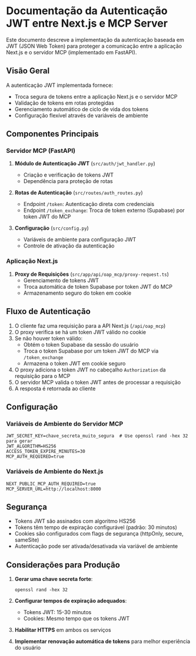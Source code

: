 # Documentação da Autenticação JWT entre Next.js e MCP Server

Este documento descreve a implementação da autenticação baseada em JWT (JSON Web Token) para proteger a comunicação entre a aplicação Next.js e o servidor MCP (implementado em FastAPI).

## Visão Geral

A autenticação JWT implementada fornece:
- Troca segura de tokens entre a aplicação Next.js e o servidor MCP
- Validação de tokens em rotas protegidas
- Gerenciamento automático de ciclo de vida dos tokens
- Configuração flexível através de variáveis de ambiente

## Componentes Principais

### Servidor MCP (FastAPI)

1. **Módulo de Autenticação JWT** (`src/auth/jwt_handler.py`)
   - Criação e verificação de tokens JWT
   - Dependência para proteção de rotas

2. **Rotas de Autenticação** (`src/routes/auth_routes.py`)
   - Endpoint `/token`: Autenticação direta com credenciais
   - Endpoint `/token_exchange`: Troca de token externo (Supabase) por token JWT do MCP

3. **Configuração** (`src/config.py`)
   - Variáveis de ambiente para configuração JWT
   - Controle de ativação da autenticação

### Aplicação Next.js

1. **Proxy de Requisições** (`src/app/api/oap_mcp/proxy-request.ts`)
   - Gerenciamento de tokens JWT
   - Troca automática de token Supabase por token JWT do MCP
   - Armazenamento seguro do token em cookie

## Fluxo de Autenticação

1. O cliente faz uma requisição para a API Next.js (`/api/oap_mcp`)
2. O proxy verifica se há um token JWT válido no cookie
3. Se não houver token válido:
   - Obtém o token Supabase da sessão do usuário
   - Troca o token Supabase por um token JWT do MCP via `/token_exchange`
   - Armazena o token JWT em cookie seguro
4. O proxy adiciona o token JWT no cabeçalho `Authorization` da requisição para o MCP
5. O servidor MCP valida o token JWT antes de processar a requisição
6. A resposta é retornada ao cliente

## Configuração

### Variáveis de Ambiente do Servidor MCP

```
JWT_SECRET_KEY=chave_secreta_muito_segura  # Use openssl rand -hex 32 para gerar
JWT_ALGORITHM=HS256
ACCESS_TOKEN_EXPIRE_MINUTES=30
MCP_AUTH_REQUIRED=true
```

### Variáveis de Ambiente do Next.js

```
NEXT_PUBLIC_MCP_AUTH_REQUIRED=true
MCP_SERVER_URL=http://localhost:8000
```

## Segurança

- Tokens JWT são assinados com algoritmo HS256
- Tokens têm tempo de expiração configurável (padrão: 30 minutos)
- Cookies são configurados com flags de segurança (httpOnly, secure, sameSite)
- Autenticação pode ser ativada/desativada via variável de ambiente

## Considerações para Produção

1. **Gerar uma chave secreta forte**:
   ```
   openssl rand -hex 32
   ```

2. **Configurar tempos de expiração adequados**:
   - Tokens JWT: 15-30 minutos
   - Cookies: Mesmo tempo que os tokens JWT

3. **Habilitar HTTPS** em ambos os serviços

4. **Implementar renovação automática de tokens** para melhor experiência do usuário
